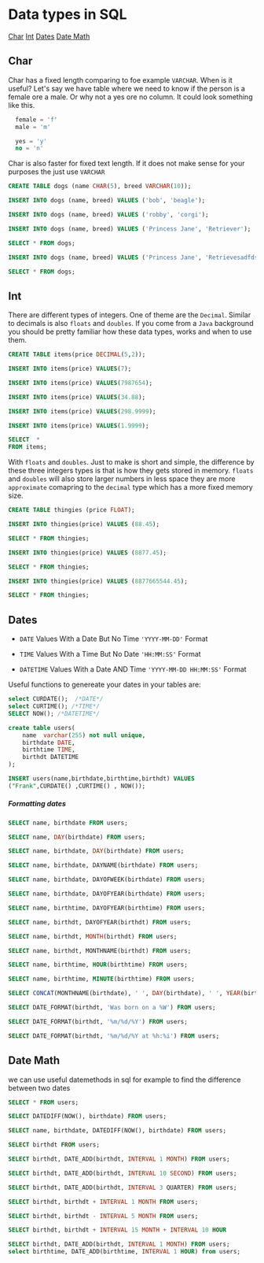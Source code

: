 # Data types in SQL

[Char](#char)
[Int](#int)
[Dates](#dates)
[Date Math](#date-math)

## Char <a name ="char"></a>

Char has a fixed length comparing to foe example `VARCHAR`.
When is it useful?
Let's say we have table where we need to know if the person is a female ore a male.
Or why not a yes ore no column.
It could look something like this.

```sql
  female = 'f'
  male = 'm'

  yes = 'y'
  no = 'n'
```

Char is also faster for fixed text length.
If it does not make sense for your purposes the just use `VARCHAR`

```sql
CREATE TABLE dogs (name CHAR(5), breed VARCHAR(10));

INSERT INTO dogs (name, breed) VALUES ('bob', 'beagle');

INSERT INTO dogs (name, breed) VALUES ('robby', 'corgi');

INSERT INTO dogs (name, breed) VALUES ('Princess Jane', 'Retriever');

SELECT * FROM dogs;

INSERT INTO dogs (name, breed) VALUES ('Princess Jane', 'Retrievesadfdsafdasfsafr');

SELECT * FROM dogs;
```

## Int <a name ="int"></a>

There are different types of integers. One of theme are the `Decimal`.
Similar to decimals is also `floats` and `doubles`.
If you come from a `Java` background you should be pretty familiar how these data types,
works and when to use them.

```sql
CREATE TABLE items(price DECIMAL(5,2));

INSERT INTO items(price) VALUES(7);

INSERT INTO items(price) VALUES(7987654);

INSERT INTO items(price) VALUES(34.88);

INSERT INTO items(price) VALUES(298.9999);

INSERT INTO items(price) VALUES(1.9999);

SELECT  *
FROM items;
```

With `floats` and `doubles`. Just to make is short and simple, the difference by these three integers types is that is how they gets stored in memory.
`floats` and `doubles` will also store larger numbers in less space they are more `approximate` comapring to the `decimal` type which has a more fixed memory size.

```sql
CREATE TABLE thingies (price FLOAT);

INSERT INTO thingies(price) VALUES (88.45);

SELECT * FROM thingies;

INSERT INTO thingies(price) VALUES (8877.45);

SELECT * FROM thingies;

INSERT INTO thingies(price) VALUES (8877665544.45);

SELECT * FROM thingies;
```

## Dates <a name ="dates"></a>

- `DATE`
  Values With a Date But No Time
  `'YYYY-MM-DD'` Format

- `TIME`
  Values With a Time But No Date
  `'HH:MM:SS'` Format

- `DATETIME`
  Values With a Date AND Time
  `'YYYY-MM-DD HH:MM:SS'` Format

Useful functions to genereate your dates in your tables are:

```sql
select CURDATE();  /*DATE*/
select CURTIME(); /*TIME*/
SELECT NOW(); /*DATETIME*/
```

```sql
create table users(
    name  varchar(255) not null unique,
    birthdate DATE,
    birthtime TIME,
    birthdt DATETIME
);

INSERT users(name,birthdate,birthtime,birthdt) VALUES
("Frank",CURDATE() ,CURTIME() , NOW());
```

##### Formatting dates

```sql
SELECT name, birthdate FROM users;

SELECT name, DAY(birthdate) FROM users;

SELECT name, birthdate, DAY(birthdate) FROM users;

SELECT name, birthdate, DAYNAME(birthdate) FROM users;

SELECT name, birthdate, DAYOFWEEK(birthdate) FROM users;

SELECT name, birthdate, DAYOFYEAR(birthdate) FROM users;

SELECT name, birthtime, DAYOFYEAR(birthtime) FROM users;

SELECT name, birthdt, DAYOFYEAR(birthdt) FROM users;

SELECT name, birthdt, MONTH(birthdt) FROM users;

SELECT name, birthdt, MONTHNAME(birthdt) FROM users;

SELECT name, birthtime, HOUR(birthtime) FROM users;

SELECT name, birthtime, MINUTE(birthtime) FROM users;

SELECT CONCAT(MONTHNAME(birthdate), ' ', DAY(birthdate), ' ', YEAR(birthdate)) FROM users;

SELECT DATE_FORMAT(birthdt, 'Was born on a %W') FROM users;

SELECT DATE_FORMAT(birthdt, '%m/%d/%Y') FROM users;

SELECT DATE_FORMAT(birthdt, '%m/%d/%Y at %h:%i') FROM users;
```

## Date Math <a Date Math ="date-math"></a>

we can use useful datemethods in sql for example to find the difference between two dates

```sql
SELECT * FROM users;

SELECT DATEDIFF(NOW(), birthdate) FROM users;

SELECT name, birthdate, DATEDIFF(NOW(), birthdate) FROM users;

SELECT birthdt FROM users;

SELECT birthdt, DATE_ADD(birthdt, INTERVAL 1 MONTH) FROM users;

SELECT birthdt, DATE_ADD(birthdt, INTERVAL 10 SECOND) FROM users;

SELECT birthdt, DATE_ADD(birthdt, INTERVAL 3 QUARTER) FROM users;

SELECT birthdt, birthdt + INTERVAL 1 MONTH FROM users;

SELECT birthdt, birthdt - INTERVAL 5 MONTH FROM users;

SELECT birthdt, birthdt + INTERVAL 15 MONTH + INTERVAL 10 HOUR

SELECT birthdt, DATE_ADD(birthdt, INTERVAL 1 MONTH) FROM users;
select birthtime, DATE_ADD(birthtime, INTERVAL 1 HOUR) from users;
```
